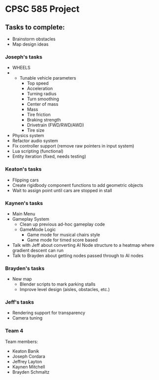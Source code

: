 # CPSC 585 Project
## Tasks to complete:
- Brainstorm obstacles
- Map design ideas


### Joseph's tasks
- WHEELS
- - Tunable vehicle parameters
	- Top speed
	- Acceleration
	- Turning radius
	- Turn smoothing
	- Center of mass
	- Mass
	- Tire friction
	- Braking strength
	- Drivetrain (FWD/RWD/AWD)
	- Tire size
- Physics system
- Refactor audio system
- Fix controller support (remove raw pointers in input system)
- Lua scripting (functional)
- Entity iteration (fixed, needs testing)


### Keaton's tasks
- Flipping cars
- Create rigidbody component functions to add geometric objects
- Wait to assign point until cars are stopped in stall

### Kaynen's tasks
- Main Menu
- Gameplay System
	- Clean up previous ad-hoc gameplay code
	- GameMode Logic
		- Game mode for musical chairs style
		- Game mode for timed score based
- Talk with Jeff about converting AI Node structure to
  a heatmap where gradient descent can run
- Talk to Brayden about getting nodes passed through to
  AI nodes


### Brayden's tasks
- New map
	- Blender scripts to mark parking stalls
	- Improve level design (aisles, obstacles, etc.)


### Jeff's tasks
- Rendering support for transparency
- Camera tuning


### Team 4

Team members:
- Keaton Banik
- Joseph Cordara
- Jeffrey Layton
- Kaynen Mitchell
- Brayden Schmaltz
